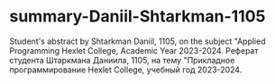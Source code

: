 # summary-Daniil-Shtarkman-1105
Student's abstract by Shtarkman Daniil, 1105, on the subject "Applied Programming Hexlet College, Academic Year 2023-2024.   Реферат студента  Штаркмана Даниила, 1105, на тему "Прикладное программирование Hexlet College, учебный год 2023-2024.
